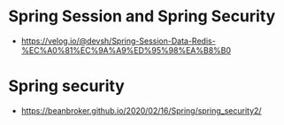 # Spring Session and Spring Security
- https://velog.io/@devsh/Spring-Session-Data-Redis-%EC%A0%81%EC%9A%A9%ED%95%98%EA%B8%B0

# Spring security
- https://beanbroker.github.io/2020/02/16/Spring/spring_security2/